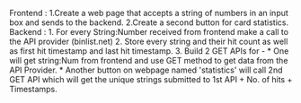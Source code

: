 Frontend :
    1.Create a web page that accepts a string of numbers in an input box and sends to the backend.
    2.Create a second button for card statistics.
Backend :
    1. For every String:Number received from frontend make a call to the API provider (binlist.net)
    2. Store every string and their hit count as well as first hit timestamp and last hit timestamp.
    3. Build 2 GET APIs for -
        * One will get string:Num from frontend and use GET method to get data from the API Provider.
        * Another button on webpage named 'statistics' will call 2nd GET API which will get the unique strings 
            submitted to 1st API + No. of hits + Timestamps.